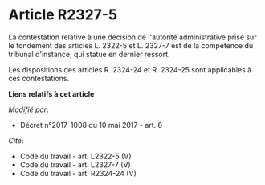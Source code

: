 # Article R2327-5

La contestation relative à une décision de l'autorité administrative prise sur le fondement des articles L. 2322-5 et L.
2327-7 est de la compétence du tribunal d'instance, qui statue en dernier ressort. 

Les dispositions des articles R. 2324-24 et R. 2324-25 sont applicables à ces contestations.

**Liens relatifs à cet article**

_Modifié par_:

  - Décret n°2017-1008 du 10 mai 2017 - art. 8

_Cite_:

  - Code du travail - art. L2322-5 (V)
  - Code du travail - art. L2327-7 (V)
  - Code du travail - art. R2324-24 (V)

